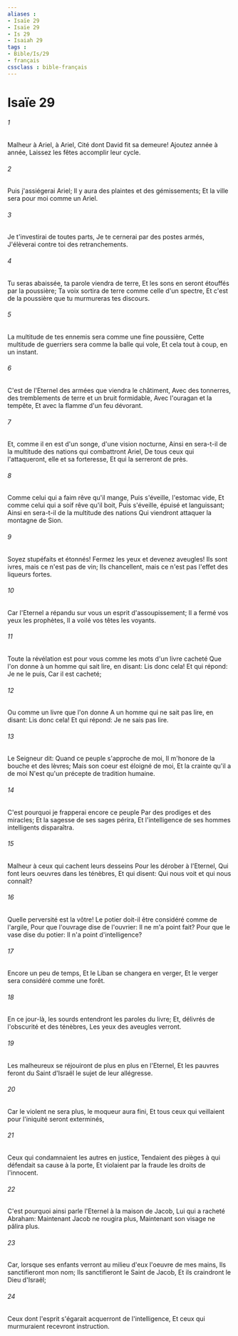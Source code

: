 ```yaml
---
aliases : 
- Isaïe 29
- Isaïe 29
- Is 29
- Isaiah 29
tags : 
- Bible/Is/29
- français
cssclass : bible-français
---
```


# Isaïe 29

###### 1
Malheur à Ariel, à Ariel, Cité dont David fit sa demeure! Ajoutez année à année, Laissez les fêtes accomplir leur cycle.
###### 2
Puis j'assiégerai Ariel; Il y aura des plaintes et des gémissements; Et la ville sera pour moi comme un Ariel.
###### 3
Je t'investirai de toutes parts, Je te cernerai par des postes armés, J'élèverai contre toi des retranchements.
###### 4
Tu seras abaissée, ta parole viendra de terre, Et les sons en seront étouffés par la poussière; Ta voix sortira de terre comme celle d'un spectre, Et c'est de la poussière que tu murmureras tes discours.
###### 5
La multitude de tes ennemis sera comme une fine poussière, Cette multitude de guerriers sera comme la balle qui vole, Et cela tout à coup, en un instant.
###### 6
C'est de l'Eternel des armées que viendra le châtiment, Avec des tonnerres, des tremblements de terre et un bruit formidable, Avec l'ouragan et la tempête, Et avec la flamme d'un feu dévorant.
###### 7
Et, comme il en est d'un songe, d'une vision nocturne, Ainsi en sera-t-il de la multitude des nations qui combattront Ariel, De tous ceux qui l'attaqueront, elle et sa forteresse, Et qui la serreront de près.
###### 8
Comme celui qui a faim rêve qu'il mange, Puis s'éveille, l'estomac vide, Et comme celui qui a soif rêve qu'il boit, Puis s'éveille, épuisé et languissant; Ainsi en sera-t-il de la multitude des nations Qui viendront attaquer la montagne de Sion.
###### 9
Soyez stupéfaits et étonnés! Fermez les yeux et devenez aveugles! Ils sont ivres, mais ce n'est pas de vin; Ils chancellent, mais ce n'est pas l'effet des liqueurs fortes.
###### 10
Car l'Eternel a répandu sur vous un esprit d'assoupissement; Il a fermé vos yeux les prophètes, Il a voilé vos têtes les voyants.
###### 11
Toute la révélation est pour vous comme les mots d'un livre cacheté Que l'on donne à un homme qui sait lire, en disant: Lis donc cela! Et qui répond: Je ne le puis, Car il est cacheté;
###### 12
Ou comme un livre que l'on donne A un homme qui ne sait pas lire, en disant: Lis donc cela! Et qui répond: Je ne sais pas lire.
###### 13
Le Seigneur dit: Quand ce peuple s'approche de moi, Il m'honore de la bouche et des lèvres; Mais son coeur est éloigné de moi, Et la crainte qu'il a de moi N'est qu'un précepte de tradition humaine.
###### 14
C'est pourquoi je frapperai encore ce peuple Par des prodiges et des miracles; Et la sagesse de ses sages périra, Et l'intelligence de ses hommes intelligents disparaîtra.
###### 15
Malheur à ceux qui cachent leurs desseins Pour les dérober à l'Eternel, Qui font leurs oeuvres dans les ténèbres, Et qui disent: Qui nous voit et qui nous connaît?
###### 16
Quelle perversité est la vôtre! Le potier doit-il être considéré comme de l'argile, Pour que l'ouvrage dise de l'ouvrier: Il ne m'a point fait? Pour que le vase dise du potier: Il n'a point d'intelligence?
###### 17
Encore un peu de temps, Et le Liban se changera en verger, Et le verger sera considéré comme une forêt.
###### 18
En ce jour-là, les sourds entendront les paroles du livre; Et, délivrés de l'obscurité et des ténèbres, Les yeux des aveugles verront.
###### 19
Les malheureux se réjouiront de plus en plus en l'Eternel, Et les pauvres feront du Saint d'Israël le sujet de leur allégresse.
###### 20
Car le violent ne sera plus, le moqueur aura fini, Et tous ceux qui veillaient pour l'iniquité seront exterminés,
###### 21
Ceux qui condamnaient les autres en justice, Tendaient des pièges à qui défendait sa cause à la porte, Et violaient par la fraude les droits de l'innocent.
###### 22
C'est pourquoi ainsi parle l'Eternel à la maison de Jacob, Lui qui a racheté Abraham: Maintenant Jacob ne rougira plus, Maintenant son visage ne pâlira plus.
###### 23
Car, lorsque ses enfants verront au milieu d'eux l'oeuvre de mes mains, Ils sanctifieront mon nom; Ils sanctifieront le Saint de Jacob, Et ils craindront le Dieu d'Israël;
###### 24
Ceux dont l'esprit s'égarait acquerront de l'intelligence, Et ceux qui murmuraient recevront instruction.
